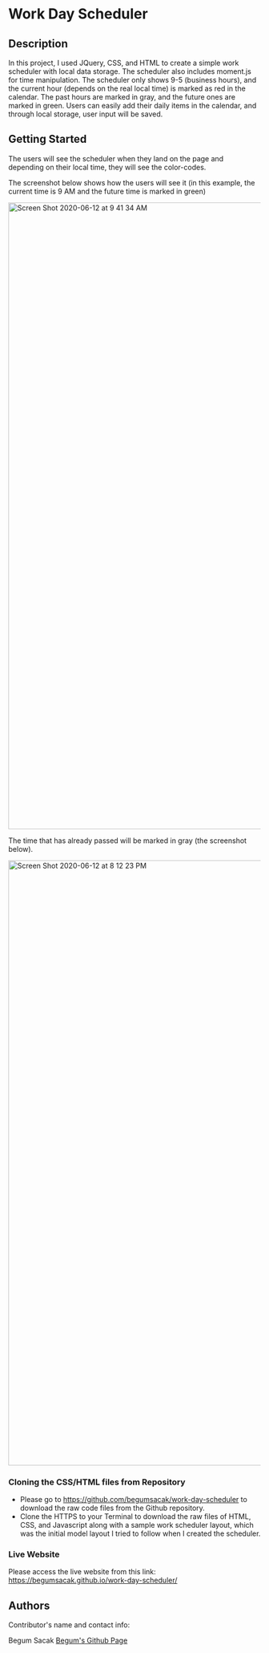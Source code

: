 # Work Day Scheduler

## Description

In this project, I used JQuery, CSS, and HTML to create a simple work scheduler with local data storage. The scheduler also includes moment.js for time manipulation. The scheduler only shows 9-5 (business hours), and the current hour (depends on the real local time) is marked as red in the calendar. The past hours are marked in gray, and the future ones are marked in green. Users can easily add their daily items in the calendar, and through local storage, user input will be saved. 

## Getting Started

The users will see the scheduler when they land on the page and depending on their local time, they will see the color-codes. 

The screenshot below shows how the users will see it (in this example, the current time is 9 AM and the future time is marked in green)

<img width="1249" alt="Screen Shot 2020-06-12 at 9 41 34 AM" src="https://user-images.githubusercontent.com/63175082/84556540-19e4bd80-ace9-11ea-8e31-33adffa6a72c.png">

The time that has already passed will be marked in gray (the screenshot below). 

<img width="1206" alt="Screen Shot 2020-06-12 at 8 12 23 PM" src="https://user-images.githubusercontent.com/63175082/84556906-a2fcf400-aceb-11ea-998d-2e61005d1f27.png">


### Cloning the CSS/HTML files from Repository

* Please go to https://github.com/begumsacak/work-day-scheduler to download the raw code files from the Github repository. 
* Clone the HTTPS to your Terminal to download the raw files of HTML, CSS, and Javascript along with a sample work scheduler layout, which was the initial model layout I tried to follow when I created the scheduler. 

### Live Website

Please access the live website from this link: https://begumsacak.github.io/work-day-scheduler/

## Authors

Contributor's name and contact info:

Begum Sacak
[Begum's Github Page](https://github.com/begumsacak)
